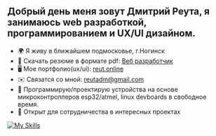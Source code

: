  
## Добрый день меня зовут Дмитрий Реута, я занимаюсь web разработкой, программированием и UX/UI дизайном.

* 🌍  Я живу в ближайшем подмосковье, г.Ногинск
* 📃  Скачать резюме в формате pdf: [Веб разработчик](https://hh.ru/resume_converter/%D0%A0%D0%B5%D1%83%D1%82%D0%B0%20%D0%94%D0%BC%D0%B8%D1%82%D1%80%D0%B8%D0%B9%20%D0%A1%D0%B5%D1%80%D0%B3%D0%B5%D0%B5%D0%B2%D0%B8%D1%87.pdf?hash=b8b8fab8ff0c5d000f0039ed1f63546e543070&type=pdf&hhtmSource=resume&hhtmFrom=resume_list)
* 🖥️  Мое портфолио(ux/ui): [reut.online](http://reut.online)
* ✉️  Связатся со мной: [reutadm@gmail.com](mailto:reutadm@gmail.com)
* 🧠  Программирую/проектирую устройства на основе микроконтроллеров esp32/atmel, linux devboards в свободное время. 
* 🤝  Открыт для сотрудничества в интересных проектах 

[![My Skills](https://skillicons.dev/icons?i=js,html,css,sass,nodejs,npm,webpack,gulp,yarn,jquery,tailwind,vue,astro,bootstrap,python,flask,docker,github,webflow,ps,figma,vscode,bash,apple,linux,debian,cpp,arduino,raspberry,bots)](https://skillicons.dev)
